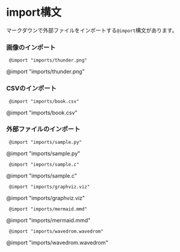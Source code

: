 # import構文

マークダウンで外部ファイルをインポートする`@import`構文があります。

### 画像のインポート
```
 @import "imports/thunder.png"
```

@import "imports/thunder.png"

### CSVのインポート
````
 @import "imports/book.csv"
````
@import "imports/book.csv"

### 外部ファイルのインポート
````
 @import "imports/sample.py"
````

@import "imports/sample.py"

````
 @import "imports/sample.c"
````

@import "imports/sample.c"


````
 @import "imports/graphviz.viz"
````

@import "imports/graphviz.viz"

````
 @import "imports/mermaid.mmd"
````

@import "imports/mermaid.mmd"

````
 @import "imports/wavedrom.wavedrom"
````

@import "imports/wavedrom.wavedrom"
